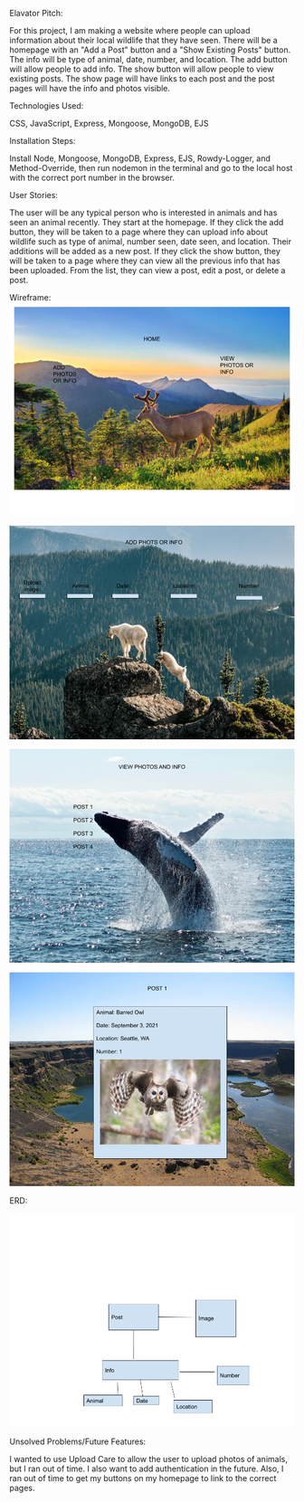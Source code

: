 Elavator Pitch: 

For this project, I am making a website where people can upload information about their local wildlife that they have seen.  There will be a homepage with an "Add a Post" button and a "Show Existing Posts" button.  The info will be type of animal, date, number, and location.  The add button will allow people to add info.  The show button will allow people to view existing posts.  The show page will have links to each post and the post pages will have the info and photos visible.

Technologies Used: 

CSS, JavaScript, Express, Mongoose, MongoDB, EJS

Installation Steps:

Install Node, Mongoose, MongoDB, Express, EJS, Rowdy-Logger, and Method-Override, then run nodemon in the terminal and go to the local host with the correct port number in the browser.

User Stories:

The user will be any typical person who is interested in animals and has seen an animal recently.  They start at the homepage.  If they click the add button, they will be taken to a page where they can upload info about wildlife such as type of animal, number seen, date seen, and location.   Their additions will be added as a new post.  If they click the show button, they will be taken to a page where they can view all the previous info that has been uploaded.  From the list, they can view a post, edit a post, or delete a post.

Wireframe:
![wireframe](./img/homewireframe.png)

![wireframe](./img/addwireframe.png)

![wireframe](./img/showwireframe.png)

![wireframe](./img/entrywireframe.png)

ERD:

![wireframe](./img/erd.png)

Unsolved Problems/Future Features:

I wanted to use Upload Care to allow the user to upload photos of animals, but I ran out of time.  I also want to add authentication in the future.  Also, I ran out of time to get my buttons on my homepage to link to the correct pages.